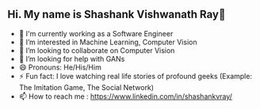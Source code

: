 ## Hi. My name is Shashank Vishwanath Ray👋

<!--
**shashankvray/shashankvray** is a ✨ _special_ ✨ repository because its `README.md` (this file) appears on your GitHub profile.
-->

- 🔭 I'm currently working as a Software Engineer
- 🌱 I’m interested in Machine Learning, Computer Vision
- 👯 I’m looking to collaborate on Computer Vision
- 🤔 I’m looking for help with GANs
- 😄 Pronouns: He/His/Him
- ⚡ Fun fact:  I love watching real life stories of profound geeks (Example: The Imitation Game, The Social Network)
- 📫 How to reach me : https://www.linkedin.com/in/shashankvray/
